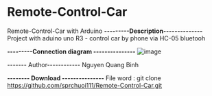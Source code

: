 # Remote-Control-Car
Remote-Control-Car with Arduino
**---------Description--------------**
Project with aduino uno R3 - control car by phone via HC-05 bluetooh 

**---------Connection diagram ---------------**
![image](https://github.com/sprchuoi111/Remote-Control-Car/assets/91411014/f24389a0-9a9a-4d36-a447-3a9a63cab8d4)


------- Author------------
Nguyen Quang Binh 

**-------- Download ---------------**
File word : git clone https://github.com/sprchuoi111/Remote-Control-Car.git

